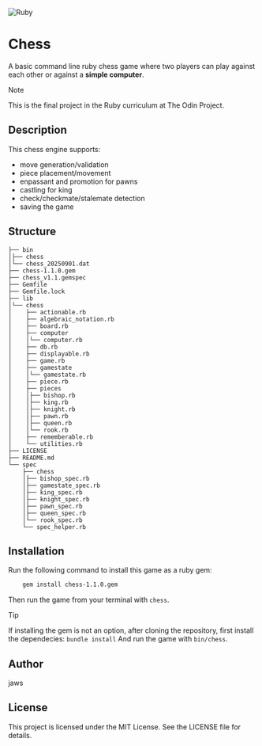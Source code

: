 ![Ruby](https://img.shields.io/badge/ruby-%23CC342D.svg?style=for-the-badge&logo=ruby&logoColor=white)

# Chess

A basic command line ruby chess game where two players can play against each other or against a **simple computer**.

>[!NOTE]
> This is the final project in the Ruby curriculum at The Odin Project.

## Description
This chess engine supports:
+ move generation/validation
+ piece placement/movement
+ enpassant and promotion for pawns
+ castling for king
+ check/checkmate/stalemate detection
+ saving the game

## Structure

```
├── bin
│├── chess
│└── chess_20250901.dat
├── chess-1.1.0.gem
├── chess_v1.1.gemspec
├── Gemfile
├── Gemfile.lock
├── lib
│└── chess
│    ├── actionable.rb
│    ├── algebraic_notation.rb
│    ├── board.rb
│    ├── computer
│    │└── computer.rb
│    ├── db.rb
│    ├── displayable.rb
│    ├── game.rb
│    ├── gamestate
│    │└── gamestate.rb
│    ├── piece.rb
│    ├── pieces
│    │├── bishop.rb
│    │├── king.rb
│    │├── knight.rb
│    │├── pawn.rb
│    │├── queen.rb
│    │└── rook.rb
│    ├── rememberable.rb
│    └── utilities.rb
├── LICENSE
├── README.md
└── spec
    ├── chess
    │├── bishop_spec.rb
    │├── gamestate_spec.rb
    │├── king_spec.rb
    │├── knight_spec.rb
    │├── pawn_spec.rb
    │├── queen_spec.rb
    │└── rook_spec.rb
    └── spec_helper.rb

```

## Installation

Run the following command to install this game as a ruby gem:

```sh
	gem install chess-1.1.0.gem
```
Then run the game from your terminal with `chess`.

>[!TIP]
> If installing the gem is not an option, after cloning the repository, first install the dependecies: `bundle install`
And run the game with `bin/chess`.


## Author

jaws

## License

This project is licensed under the MIT License. See the LICENSE file for details.